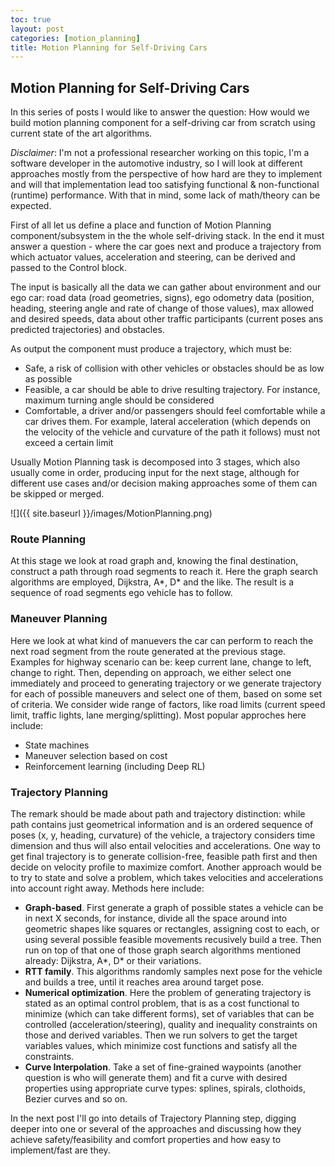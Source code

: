 ```yaml
---
toc: true
layout: post
categories: [motion_planning]
title: Motion Planning for Self-Driving Cars
---
```


## Motion Planning for Self-Driving Cars

In this series of posts I would like to answer the question: How would we build motion planning component for a self-driving car from scratch using current state of the art algorithms.

*Disclaimer*: I'm not a professional researcher  working on this topic, I'm a software developer in the automotive industry, so I will look at different approaches mostly from the perspective of how hard are they to implement and will that implementation lead too satisfying functional & non-functional (runtime) performance. With that in mind, some lack of math/theory can be expected. 

First of all let us define a place and function of Motion Planning component/subsystem in the the whole self-driving stack. In the end it must answer a question - where the car goes next 
and produce a trajectory from which actuator values, acceleration and steering, can be derived and passed to the Control block.

The input is basically all the data we can gather about environment and our ego car: road data (road geometries, signs), ego odometry data (position, heading, steering angle and rate of change of those values), max allowed and desired speeds, data about other traffic participants (current poses ans predicted trajectories) and obstacles.

As output the component must produce a trajectory, which must be:
- Safe, a risk of collision with other vehicles or obstacles should be as low as possible
- Feasible, a car should be able to drive resulting trajectory. For instance, maximum turning angle should be considered
- Comfortable, a driver and/or passengers should feel comfortable while a car drives them. For example, lateral acceleration (which depends on the velocity of the vehicle and curvature of the path it follows) must not exceed a certain limit

Usually Motion Planning task is decomposed into 3 stages, which also usually come in order, producing input for the next stage, although for different use cases and/or decision making approaches some of them can be skipped or merged.

![]({{ site.baseurl }}/images/MotionPlanning.png)

### Route Planning 

At this stage we look at road graph and, knowing the final destination, construct a path through road segments to reach it. Here the graph search algorithms are employed, Dijkstra, A\*, D\* and the like.
The result is a sequence of road segments ego vehicle has to follow.

### Maneuver Planning

Here we look at what kind of manuevers the car can perform to reach the next road segment from the route generated at the previous stage.
Examples for highway scenario can be: keep current lane, change to left, change to right.
Then, depending on approach, we either select one immediately and proceed to generating trajectory or
we generate trajectory for each of possible maneuvers and select one of them, based on some set of criteria.
We consider wide range of factors, like road limits (current speed limit, traffic lights, lane merging/splitting).
Most popular approches here include:
- State machines
- Maneuver selection based on cost
- Reinforcement learning (including Deep RL)

### Trajectory Planning

The remark should be made about path and trajectory distinction:
while path contains just geometrical information and is an ordered sequence of poses (x, y, heading, curvature) of the vehicle, a trajectory 
considers time dimension and thus will also entail velocities and accelerations.
One way to get final trajectory is to generate collision-free, feasible path first and then decide on velocity profile to maximize comfort. Another approach would be to try to state and solve a problem, which takes velocities and accelerations into account right away.
Methods here include:
- **Graph-based**. First generate a graph of possible states a vehicle can be in next X seconds, for instance, divide all the space around into geometric shapes like squares or rectangles, assigning cost to each, or using several possible feasible movements recusively build a tree. Then run on top of that one of those graph search algorithms mentioned already: Dijkstra, A\*, D\* or their variations.
- **RTT family**. This algorithms randomly samples next pose for the vehicle and builds a tree, until it reaches area around target pose. 
- **Numerical optimization**. Here the problem of generating trajectory is stated as an optimal control problem, that is as a cost functional to minimize (which can take different forms), set of variables that can be controlled (acceleration/steering), quality and inequality constraints on those and derived variables. Then we run solvers to get the target variables values, which minimize cost functions and satisfy all the constraints.
- **Curve Interpolation**. Take a set of fine-grained waypoints (another question is who will generate them) and fit a curve with desired properties using appropriate curve types: splines, spirals, clothoids, Bezier curves and so on.

In the next post I'll go into details of Trajectory Planning step, digging deeper into one or several of the approaches and discussing how they achieve safety/feasibility and comfort properties and how easy to implement/fast are they.


